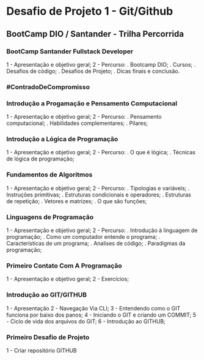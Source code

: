 # Desafio de Projeto 1 - Git/Github

## BootCamp DIO / Santander - Trilha Percorrida
### BootCamp Santander Fullstack Developer
1 - Apresentação e objetivo geral;
2 - Percurso:
  . Bootcamp DIO;
  . Cursos;
  . Desafios de código;
  . Desafios de Projeto; 
  . Dicas finais e conclusão.
### #ContradoDeCompromisso
### Introdução a Progamação e Pensamento Computacional
1 - Apresentação e objetivo geral;
2 - Percurso:
  . Pensamento computacional;
  . Habilidades complementares; 
  . Pilares;
### Introdução a Lógica de Programação
1 - Apresentação e objetivo geral;
2 - Percurso:
  . O que é lógica;
  . Técnicas de lógica de programação;
### Fundamentos de Algoritmos
1 - Apresentação e objetivo geral;
2 - Percurso:
  . Tipologias e variáveis;
  . Instruções primitivas;
  . Estruturas condicionais e operadores;
  . Estruturas de repetição;
  . Vetores e matrizes;
  . O que são funções;
### Linguagens de Programação
1 - Apresentação e objetivo geral;
2 - Percurso:
  . Introdução à linguagem de programação;
  . Como um computador entende o programa;
  . Características de um programa;
  . Analises de código;
  . Paradigmas da programação;
### Primeiro Contato Com A Programação
1 - Apresentação e objetivo geral;
2 - Exercícios;
### Introdução ao GIT/GITHUB
1 - Apresentação
2 - Navegação Via CLI;
3 - Entendendo como o GIT funciona por baixo dos panos;
4 - Iniciando o GIT e criando um COMMIT;
5 - Ciclo de vida dos arquivos do GIT;
6 - Introdução ao GITHUB;
### Primeiro Desafio de Projeto
1 - Criar repositório GITHUB


